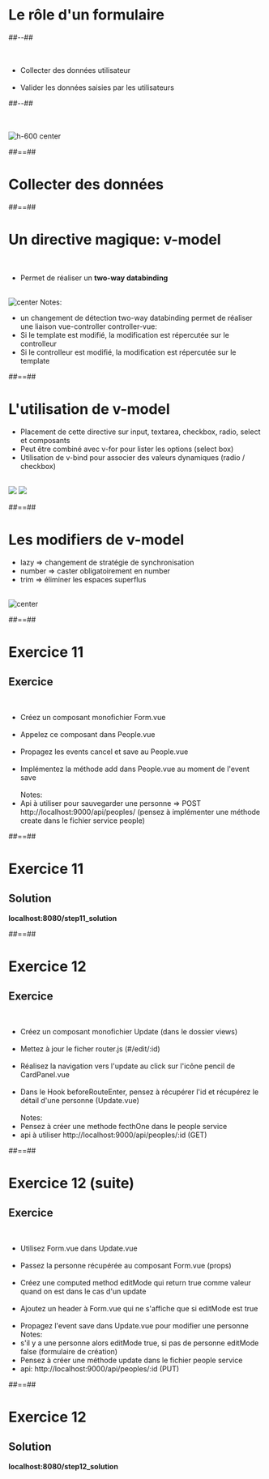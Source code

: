 <!-- .slide: class="two-column-layout" -->
# Le rôle d'un formulaire
##--##
<br><br><br>

- Collecter des données utilisateur<br><br>
- Valider les données saisies par les utilisateurs

##--##
<br><br><br>

![h-600 center](assets/images/school/forms/google_forms.png)
<!-- .element: align-image -->

##==##

<!-- .slide: class="transition-bg-grey-1 underline" -->
# Collecter des données

##==##

<!-- .slide -->
# Un directive magique: v-model
<br>

- Permet de réaliser un __two-way databinding__
<br><br>

![center](assets/images/school/forms/v-model_basic.png)
Notes:
- un changement de détection two-way databinding permet de réaliser une liaison vue-controller controller-vue:
- Si le template est modifié, la modification est répercutée sur le controlleur
- Si le controlleur est modifié, la modification est répercutée sur le template

##==##

<!-- .slide -->
# L'utilisation de v-model


- Placement de cette directive sur input, textarea, checkbox, radio, select et composants
- Peut être combiné avec v-for pour lister les options (select box)
- Utilisation de v-bind pour associer des valeurs dynamiques (radio / checkbox)
<br><br>

![](assets/images/school/forms/checkbox.png)
![](assets/images/school/forms/radio.png)

##==##

<!-- .slide -->
# Les modifiers de v-model

- lazy => changement de stratégie de synchronisation
- number => caster obligatoirement en number
- trim => éliminer les espaces superflus
<br><br>

![center](assets/images/school/forms/v-model_modificators.png)

##==##

<!-- .slide: class="exercice" -->
# Exercice 11
## Exercice
<br>

- Créez un composant monofichier Form.vue<br><br>
- Appelez ce composant dans People.vue<br><br>
- Propagez les events cancel et save au People.vue<br><br>
- Implémentez la méthode add dans People.vue au moment de l'event save<br><br>
Notes:
 - Api à utiliser pour sauvegarder une personne => POST http://localhost:9000/api/peoples/ (pensez à implémenter une méthode create dans le fichier service people)

 ##==##

 <!-- .slide: class="exercice" -->
 # Exercice 11
 ## Solution
 __localhost:8080/step11_solution__
 <!-- .element: class="full-center" -->

 ##==##

 <!-- .slide: class="exercice" -->
 # Exercice 12
 ## Exercice
 <br>

 - Créez un composant monofichier Update (dans le dossier views)<br><br>
 - Mettez à jour le ficher router.js (#/edit/:id)<br><br>
 - Réalisez la navigation vers l'update au click sur l'icône pencil de CardPanel.vue<br><br>
 - Dans le Hook beforeRouteEnter, pensez à récupérer l'id et récupérez le détail d'une personne (Update.vue)<br><br>
Notes:
 - Pensez à créer une methode fecthOne dans le people service
 - api à utiliser http://localhost:9000/api/peoples/:id (GET)

 ##==##

 <!-- .slide: class="exercice" -->
 # Exercice 12 (suite)
 ## Exercice
 <br>

 - Utilisez Form.vue dans Update.vue<br><br>
 - Passez la personne récupérée au composant Form.vue (props)<br><br>
 - Créez une computed method editMode qui return true comme valeur quand on est dans le cas d'un update<br><br>
 - Ajoutez un header à Form.vue qui ne s'affiche que si editMode est true<br><br>
 - Propagez l'event save dans Update.vue pour modifier une personne
Notes:
 - s'il y a une personne alors editMode true, si pas de personne editMode false (formulaire de création)
 - Pensez à créer une méthode update dans le fichier people service
 - api:  http://localhost:9000/api/peoples/:id (PUT)

 ##==##

 <!-- .slide: class="exercice" -->
 # Exercice 12
 ## Solution
 __localhost:8080/step12_solution__
 <!-- .element: class="full-center" -->
